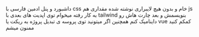 داشبورد و پنل ادمین فارسی با css خام و بدون هیچ لایبراری نوشته شده مقداری هم js به کار رفته میخوام توی اپدیت های بعدی با tailwind بنویسمش و بعد چارت هاش رو داینامیک کنم همچنین اگر میتونید توی پروسه ی تبدیل پروژه به ریکت یا vue کمکم کنید ممنون میشم

